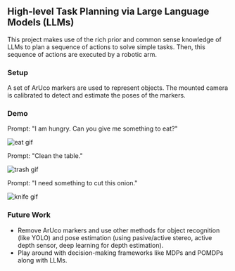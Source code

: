 ## High-level Task Planning via Large Language Models (LLMs)

This project makes use of the rich prior and common sense knowledge of LLMs to plan a sequence of actions to solve simple tasks. Then, this sequence of actions are executed by a robotic arm.

### Setup

A set of ArUco markers are used to represent objects. The mounted camera is calibrated to detect and estimate the poses of the markers.

### Demo

Prompt: "I am hungry. Can you give me something to eat?"

![eat gif](eat.gif "Demo")

Prompt: "Clean the table."

![trash gif](trash.gif "Demo")

Prompt: "I need something to cut this onion."

![knife gif](knife.gif "Demo")

### Future Work
* Remove ArUco markers and use other methods for object recognition (like YOLO) and pose estimation (using pasive/active stereo, active depth sensor, deep learning for depth estimation).
* Play around with decision-making frameworks like MDPs and POMDPs along with LLMs.
